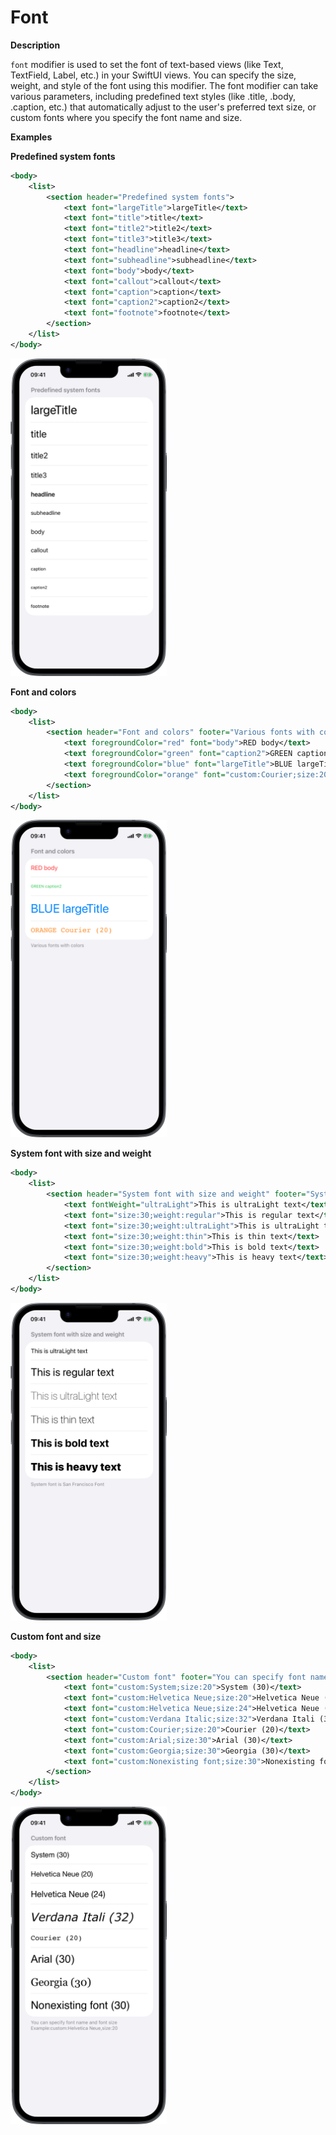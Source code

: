 # Font

**Description**

`font` modifier is used to set the font of text-based views (like Text, TextField, Label, etc.) in your SwiftUI views. You can specify the size, weight, and style of the font using this modifier. The font modifier can take various parameters, including predefined text styles (like .title, .body, .caption, etc.) that automatically adjust to the user's preferred text size, or custom fonts where you specify the font name and size.

**Examples**

**Predefined system fonts**

```xml
<body>
    <list>
        <section header="Predefined system fonts">
            <text font="largeTitle">largeTitle</text>
            <text font="title">title</text>
            <text font="title2">title2</text>
            <text font="title3">title3</text>
            <text font="headline">headline</text>
            <text font="subheadline">subheadline</text>
            <text font="body">body</text>
            <text font="callout">callout</text>
            <text font="caption">caption</text>
            <text font="caption2">caption2</text>
            <text font="footnote">footnote</text>
        </section>
    </list>
</body>
```
<img src="/Screenshots/Modifiers/Text/font_1.png" width="250" alt="Screenshot">

**Font and colors**

```xml
<body>
    <list>
        <section header="Font and colors" footer="Various fonts with colors">
            <text foregroundColor="red" font="body">RED body</text>
            <text foregroundColor="green" font="caption2">GREEN caption2</text>
            <text foregroundColor="blue" font="largeTitle">BLUE largeTitle</text>
            <text foregroundColor="orange" font="custom:Courier;size:20">ORANGE Courier (20)</text>
        </section>
    </list>
</body>
```
<img src="/Screenshots/Modifiers/Text/font_2.png" width="250" alt="Screenshot">

**System font with size and weight**

```xml
<body>
    <list>
        <section header="System font with size and weight" footer="System font is San Francisco Font">
            <text fontWeight="ultraLight">This is ultraLight text</text>
            <text font="size:30;weight:regular">This is regular text</text>
            <text font="size:30;weight:ultraLight">This is ultraLight text</text>
            <text font="size:30;weight:thin">This is thin text</text>
            <text font="size:30;weight:bold">This is bold text</text>
            <text font="size:30;weight:heavy">This is heavy text</text>
        </section>
    </list>
</body>
```
<img src="/Screenshots/Modifiers/Text/font_3.png" width="250" alt="Screenshot">

**Custom font and size**

```xml
<body>
    <list>
        <section header="Custom font" footer="You can specify font name and font size Example:custom:Helvetica Neue,size:20">
            <text font="custom:System;size:20">System (30)</text>
            <text font="custom:Helvetica Neue;size:20">Helvetica Neue (20)</text>
            <text font="custom:Helvetica Neue;size:24">Helvetica Neue (24)</text>
            <text font="custom:Verdana Italic;size:32">Verdana Itali (32)</text>
            <text font="custom:Courier;size:20">Courier (20)</text>
            <text font="custom:Arial;size:30">Arial (30)</text>
            <text font="custom:Georgia;size:30">Georgia (30)</text>
            <text font="custom:Nonexisting font;size:30">Nonexisting font (30)</text>
        </section>
    </list>
</body>
```
<img src="/Screenshots/Modifiers/Text/font_4.png" width="250" alt="Screenshot">
